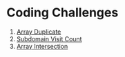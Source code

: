 # Coding Challenges

1. [Array Duplicate](https://github.com/skoodath/coding_challenges/blob/master/arrayduplicate.md)
2. [Subdomain Visit Count](https://github.com/skoodath/coding_challenges/blob/master/subdomainvisitcount.md)
3. [Array Intersection](https://github.com/skoodath/coding_challenges/blob/master/arrayintersection.md)

